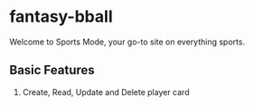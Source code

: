 # fantasy-bball
Welcome to Sports Mode, your go-to site on everything sports.

## Basic Features
1. Create, Read, Update and Delete player card
